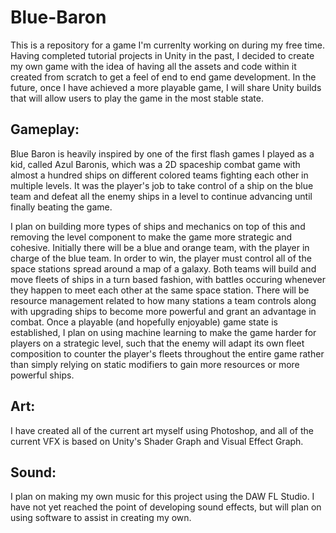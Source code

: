 # Blue-Baron
This is a repository for a game I'm currenlty working on during my free time. Having completed tutorial projects in Unity in the past, I decided to create my own game with the idea of having all the assets and code within it created from scratch to get a feel of end to end game development. In the future, once I have achieved a more playable game, I will share Unity builds that will allow users to play the game in the most stable state.

## Gameplay:
Blue Baron is heavily inspired by one of the first flash games I played as a kid, called Azul Baronis, which was a 2D spaceship combat game with almost a hundred ships on different colored teams fighting each other in multiple levels. It was the player's job to take control of a ship on the blue team and defeat all the enemy ships in a level to continue advancing until finally beating the game.

I plan on building more types of ships and mechanics on top of this and removing the level component to make the game more strategic and cohesive. Initially there will be a blue and orange team, with the player in charge of the blue team. In order to win, the player must control all of the space stations spread around a map of a galaxy. Both teams will build and move fleets of ships in a turn based fashion, with battles occuring whenever they happen to meet each other at the same space station. There will be resource management related to how many stations a team controls along with upgrading ships to become more powerful and grant an advantage in combat. Once a playable (and hopefully enjoyable) game state is established, I plan on using machine learning to make the game harder for players on a strategic level, such that the enemy will adapt its own fleet composition to counter the player's fleets throughout the entire game rather than simply relying on static modifiers to gain more resources or more powerful ships.

## Art:
I have created all of the current art myself using Photoshop, and all of the current VFX is based on Unity's Shader Graph and Visual Effect Graph.

## Sound:
I plan on making my own music for this project using the DAW FL Studio. I have not yet reached the point of developing sound effects, but will plan on using software to assist in creating my own.
